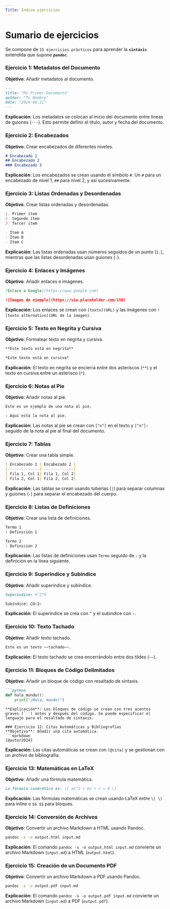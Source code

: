```yaml
---
Title: Indice ejercicios
---
```


# Sumario de ejercicios 

Se compone de `15 ejercicios prácticos`
para aprender la **`sintáxis`** extendida que supone ___`pandoc`___.

### Ejercicio 1: Metadatos del Documento
**Objetivo**: Añadir metadatos al documento.
```markdown
---
title: "Mi Primer Documento"
author: "Tu Nombre"
date: "2024-08-21"
---
```
**Explicación**: Los metadatos se colocan al inicio del documento entre líneas de guiones (`---`). Esto permite definir el título, autor y fecha del documento.

### Ejercicio 2: Encabezados
**Objetivo**: Crear encabezados de diferentes niveles.
```markdown
# Encabezado 1
## Encabezado 2
### Encabezado 3
```
**Explicación**: Los encabezados se crean usando el símbolo `#`. Un `#` para un encabezado de nivel 1, `##` para nivel 2, y así sucesivamente.

### Ejercicio 3: Listas Ordenadas y Desordenadas
**Objetivo**: Crear listas ordenadas y desordenadas.
```markdown
1. Primer ítem
2. Segundo ítem
3. Tercer ítem

- Ítem A
- Ítem B
- Ítem C
```
**Explicación**: Las listas ordenadas usan números seguidos de un punto (`1.`), mientras que las listas desordenadas usan guiones (`-`).

### Ejercicio 4: Enlaces y Imágenes
**Objetivo**: Añadir enlaces e imágenes.
```markdown
[Enlace a Google](https://www.google.com)

![Imagen de ejemplo](https://via.placeholder.com/150)
```
**Explicación**: Los enlaces se crean con `[texto](URL)` y las imágenes con `![texto alternativo](URL de la imagen)`.

### Ejercicio 5: Texto en Negrita y Cursiva
**Objetivo**: Formatear texto en negrita y cursiva.
```markdown
**Este texto está en negrita**

*Este texto está en cursiva*
```
**Explicación**: El texto en negrita se encierra entre dos asteriscos (`**`) y el texto en cursiva entre un asterisco (`*`).

### Ejercicio 6: Notas al Pie
**Objetivo**: Añadir notas al pie.
```markdown
Este es un ejemplo de una nota al pie.

: Aquí está la nota al pie.
```
**Explicación**: Las notas al pie se crean con `[^n^]` en el texto y `[^n^]:` seguido de la nota al pie al final del documento.

### Ejercicio 7: Tablas
**Objetivo**: Crear una tabla simple.
```markdown
| Encabezado 1 | Encabezado 2 |
|--------------|--------------|
| Fila 1, Col 1| Fila 1, Col 2|
| Fila 2, Col 1| Fila 2, Col 2|
```
**Explicación**: Las tablas se crean usando tuberías (`|`) para separar columnas y guiones (`-`) para separar el encabezado del cuerpo.

### Ejercicio 8: Listas de Definiciones
**Objetivo**: Crear una lista de definiciones.
```markdown
Termo 1
: Definición 1

Termo 2
: Definición 2
```
**Explicación**: Las listas de definiciones usan `Termo` seguido de `:` y la definición en la línea siguiente.

### Ejercicio 9: Superíndice y Subíndice
**Objetivo**: Añadir superíndice y subíndice.
```markdown
Superíndice: H^2^O

Subíndice: CO~2~
```
**Explicación**: El superíndice se crea con `^` y el subíndice con `~`.

### Ejercicio 10: Texto Tachado
**Objetivo**: Añadir texto tachado.
```markdown
Este es un texto ~~tachado~~.
```
**Explicación**: El texto tachado se crea encerrándolo entre dos tildes (`~~`).

### Ejercicio 11: Bloques de Código Delimitados
**Objetivo**: Añadir un bloque de código con resaltado de sintaxis.
```markdown
```python
def hola_mundo():
    print("¡Hola, mundo!")
```
```
**Explicación**: Los bloques de código se crean con tres acentos graves (```) antes y después del código. Se puede especificar el lenguaje para el resaltado de sintaxis.

### Ejercicio 12: Citas Automáticas y Bibliografías
**Objetivo**: Añadir una cita automática.
```markdown
[@autor2024]
```
**Explicación**: Las citas automáticas se crean con `[@cita]` y se gestionan con un archivo de bibliografía.

### Ejercicio 13: Matemáticas en LaTeX
**Objetivo**: Añadir una fórmula matemática.
```markdown
La fórmula cuadrática es: \( ax^2 + bx + c = 0 \)
```
**Explicación**: Las fórmulas matemáticas se crean usando LaTeX entre `\( \)` para inline o `$$ $$` para bloques.

### Ejercicio 14: Conversión de Archivos
**Objetivo**: Convertir un archivo Markdown a HTML usando Pandoc.
```sh
pandoc -s -o output.html input.md
```
**Explicación**: El comando `pandoc -s -o output.html input.md` convierte un archivo Markdown (`input.md`) a HTML (`output.html`).

### Ejercicio 15: Creación de un Documento PDF
**Objetivo**: Convertir un archivo Markdown a PDF usando Pandoc.
```sh
pandoc -s -o output.pdf input.md
```
**Explicación**: El comando `pandoc -s -o output.pdf input.md` convierte un archivo Markdown (`input.md`) a PDF (`output.pdf`).
